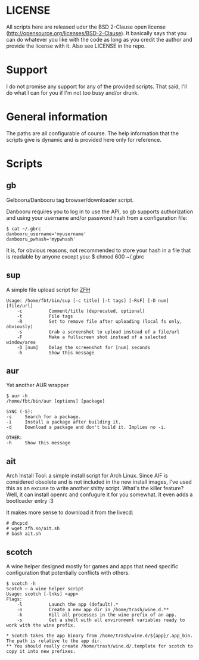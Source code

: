 LICENSE
=======
All scripts here are released uder the BSD 2-Clause open license (http://opensource.org/licenses/BSD-2-Clause).
It basically says that you can do whatever you like with the code as long as you credit the author and provide the license with it.
Also see LICENSE in the repo.

Support
=======
I do not promise any support for any of the provided scripts. That said, I'll do what I can for you if I'm not too busy and/or drunk.

General information
===================
The paths are all configurable of course.
The help information that the scripts give is dynamic and is provided here only for reference.

Scripts
=======

gb
--

Gelbooru/Danbooru tag browser/downloader script.

Danbooru requires you to log in to use the API, so gb supports authorization and using your username and/or password hash from a configuration file:

	$ cat ~/.gbrc
	danbooru_username='myusername'
	danbooru_pwhash='mypwhash'

It is, for obvious reasons, not recommended to store your hash in a file that is readable by anyone except you:
	$ chmod 600 ~/.gbrc

sup
---
A simple file upload script for [ZFH](https://zfh.so)

	Usage: /home/fbt/bin/sup [-c title] [-t tags] [-RsF] [-D num] [file/url]
		-c          Comment/title (deprecated, optional)
		-t          File tags
		-R          Set to remove file after uploading (local fs only, obviously)
		-s          Grab a screenshot to upload instead of a file/url
		-F          Make a fullscreen shot instead of a selected window/area
		-D [num]    Delay the screenshot for [num] seconds
		-h          Show this message

aur
---
Yet another AUR wrapper

	$ aur -h
	/home/fbt/bin/aur [options] [package]

	SYNC (-S):
	-s     Search for a package.
	-i     Install a package after building it.
	-d     Download a package and don't build it. Implies no -i.

	OTHER:
	-h     Show this message

ait
---
Arch Install Tool: a simple install script for Arch Linux.
Since AIF is considered obsolete and is not included in the new install images, I've used this as an excuse to write another shitty script. What's the killer
feature? Well, it can install openrc and confugure it for you somewhat. It even adds a bootloader entry :3

It makes more sense to download it from the livecd:

	# dhcpcd
	# wget zfh.so/ait.sh
	# bash ait.sh

scotch
------
A wine helper designed mostly for games and apps that need specific configuration that potentially conflicts with others.

	$ scotch -h
	Scotch — a wine helper script
	Usage: scotch [-lnks] <app>
	Flags:
		-l          Launch the app (default).*
		-n          Create a new app dir in /home/trash/wine.d.**
		-k          Kill all processes in the wine prefix of an app.
		-s          Get a shell with all environment variables ready to work with the wine prefix.
	
	* Scotch takes the app binary from /home/trash/wine.d/${app}/.app_bin. The path is relative to the app dir.
	** You should really create /home/trash/wine.d/.template for scotch to copy it into new prefixes.
